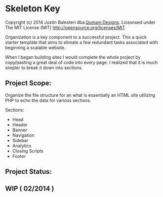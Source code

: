 Skeleton Key 
=======
Copyright (c) 2014 Justin Balesteri dba.[Qumani Designs](http://qumani.com).
Licesnsed under The MIT License (MIT) http://opensource.org/licenses/MIT


Organization is a key component to a successful project. This a quick starter template that aims to elimate a few redundant tasks associated with beginning a scalable website. 

When I began building sites I would complete the whole project by copy/pasting a great deal of code into every page. I realized that it is much simpler to break it down into sections.

Project Scope:
-----------
Organize the file structure for an what is essentially an HTML site utilizing PHP to echo the data for various sections. 

Sections:

  * Head
  * Header
  * Banner
  * Navigation
  * Sidebar
  * Analytics
  * Closing Scripts
  * Footer  


Project Status:
-----------

WIP ( 02/2014 )
-----------
